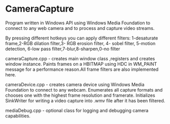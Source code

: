 # CameraCapture
Program written in Windows API using Windows Media Foundation to connect to any web camera and to process and capture video streams. 

By pressing different hotkeys you can apply different filters:
1-desaturate frame,2-RGB dilation filter,3- RGB erosion filter, 4- sobel filter, 5-motion detection, 6-low pass filter,7-blur,8-sharpen,0-no filter

cameraCapture.cpp - creates main window class ,registers and creates window instance.
Paints frames on a HBITMAP using HDC in WM_PAINT message for a performance reason.All frame filters are also implemented here.

cameraDevice.cpp - creates camera device using Windows Media Foundation to connect to any webcam.
Enumerates all capture formats and chooses one with the highest frame resolution and framerate. 
Initializes SinkWriter for writing a video capture into .wmv file after it has been filtered.

mediaDebug.cpp - optional class for logging and debugging camera capabilities.
